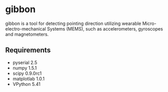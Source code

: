gibbon
======

gibbon is a tool for detecting pointing direction utilizing wearable Micro-electro-mechanical Systems (MEMS), such as accelerometers, gyroscopes and magnetometers.

Requirements
------------

* pyserial 2.5
* numpy 1.5.1
* scipy 0.9.0rc1
* matplotlab 1.0.1
* VPython 5.41
